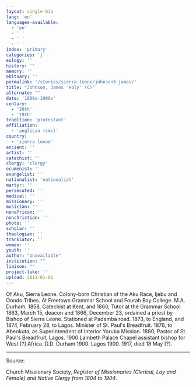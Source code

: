```yaml
---
layout: single-bio
lang: 'en'
languages-available:
  - 'en'
  - ' '
  - ' '
  - ' '
index: 'primary'
categories: 'j'
eulogy: ''
history: ''
memory: ''
obituary: ''
permalink: '/stories/sierra-leone/johnson3-james/'
title: "Johnson, James 'Holy' (C)"
alternate: ""
date: '1800s-1900s'
century:
  - '20th'
  - '19th'
tradition: 'protestant'
affiliation:
  - 'anglican (cms)'
country:
  - 'sierra leone'
ancient: ''
artist: ''
catechist: ''
clergy: 'clergy'
ecumenist: ''
evangelist: ''
nationalist: 'nationalist'
martyr: ''
persecuted: ''
medical: ''
missionary: ''
musician: ''
nonafrican: ''
nonchristian: ''
photo: ''
scholar: ''
theologian: ''
translator: ''
women: ''
youth: ''
author: "Unavailable"
institution: ""
liaison: ""
project-luke: ''
upload: 2011-01-01
---
```




Of Aku, Sierra Leone. Colony-born Christian of the Aku Race, Ijebu and Oondo Tribes.  At Freetown Grammar School and Fourah Bay College.  M.A. Durham.  1858, Catechist at Kent, and 1860, Tutor at the Grammar School.  1863, March 15, deacon and 1866, December 23, ordained a priest by Bishop of Sierra Leone.  Stationed at Pademba road.  1873, to England, and 1874, February 28, to Lagos.  Minister of St. Paul's Breadfruit.  1876, to Abeokuta, as Superintendent of Interior Yoruba Mission.  1880, Pastor of St. Paul's Breadfruit, Lagos. 1900 Lambeth Palace Chapel assistant bishop for West [?] Africa.  D.D. Durham 1900.  Lagos 1900.  1917, died 18 May [?].



---

Source:

Church Missionary Society, *Register of Missionaries (Clerical, Lay and Female) and Native Clergy from 1804 to 1904*.
